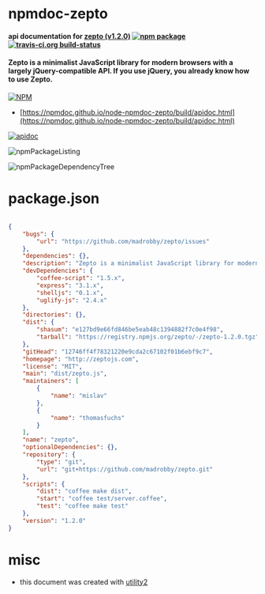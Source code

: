 # npmdoc-zepto

#### api documentation for  [zepto (v1.2.0)](http://zeptojs.com)  [![npm package](https://img.shields.io/npm/v/npmdoc-zepto.svg?style=flat-square)](https://www.npmjs.org/package/npmdoc-zepto) [![travis-ci.org build-status](https://api.travis-ci.org/npmdoc/node-npmdoc-zepto.svg)](https://travis-ci.org/npmdoc/node-npmdoc-zepto)

#### Zepto is a minimalist JavaScript library for modern browsers with a largely jQuery-compatible API. If you use jQuery, you already know how to use Zepto.

[![NPM](https://nodei.co/npm/zepto.png?downloads=true&downloadRank=true&stars=true)](https://www.npmjs.com/package/zepto)

- [https://npmdoc.github.io/node-npmdoc-zepto/build/apidoc.html](https://npmdoc.github.io/node-npmdoc-zepto/build/apidoc.html)

[![apidoc](https://npmdoc.github.io/node-npmdoc-zepto/build/screenCapture.buildCi.browser.%252Ftmp%252Fbuild%252Fapidoc.html.png)](https://npmdoc.github.io/node-npmdoc-zepto/build/apidoc.html)

![npmPackageListing](https://npmdoc.github.io/node-npmdoc-zepto/build/screenCapture.npmPackageListing.svg)

![npmPackageDependencyTree](https://npmdoc.github.io/node-npmdoc-zepto/build/screenCapture.npmPackageDependencyTree.svg)



# package.json

```json

{
    "bugs": {
        "url": "https://github.com/madrobby/zepto/issues"
    },
    "dependencies": {},
    "description": "Zepto is a minimalist JavaScript library for modern browsers with a largely jQuery-compatible API. If you use jQuery, you already know how to use Zepto.",
    "devDependencies": {
        "coffee-script": "1.5.x",
        "express": "3.1.x",
        "shelljs": "0.1.x",
        "uglify-js": "2.4.x"
    },
    "directories": {},
    "dist": {
        "shasum": "e127bd9e66fd846be5eab48c1394882f7c0e4f98",
        "tarball": "https://registry.npmjs.org/zepto/-/zepto-1.2.0.tgz"
    },
    "gitHead": "12746ff4f78321220e9cda2c67102f01b6ebf9c7",
    "homepage": "http://zeptojs.com",
    "license": "MIT",
    "main": "dist/zepto.js",
    "maintainers": [
        {
            "name": "mislav"
        },
        {
            "name": "thomasfuchs"
        }
    ],
    "name": "zepto",
    "optionalDependencies": {},
    "repository": {
        "type": "git",
        "url": "git+https://github.com/madrobby/zepto.git"
    },
    "scripts": {
        "dist": "coffee make dist",
        "start": "coffee test/server.coffee",
        "test": "coffee make test"
    },
    "version": "1.2.0"
}
```



# misc
- this document was created with [utility2](https://github.com/kaizhu256/node-utility2)
